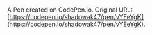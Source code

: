 # 

A Pen created on CodePen.io. Original URL: [https://codepen.io/shadowak47/pen/vYEeYgK](https://codepen.io/shadowak47/pen/vYEeYgK).


